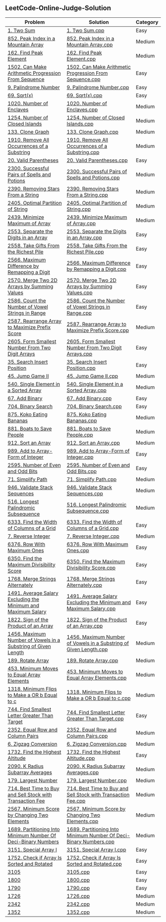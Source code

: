 ## LeetCode-Online-Judge-Solution
| Problem | Solution | Category |
| ------- | -------- | -------- |
| [1. Two Sum](https://leetcode.com/problems/two-sum/) | [1. Two Sum.cpp](https://github.com/SohagMollik/LeetCode-Online-Judge-Solution/blob/main/Solution/1.%20Two%20Sum.cpp) | Easy |
| [852. Peak Index in a Mountain Array](https://leetcode.com/problems/peak-index-in-a-mountain-array/) | [852. Peak Index in a Mountain Array.cpp](https://github.com/SohagMollik/LeetCode-Online-Judge-Solution/blob/main/Solution/Peak%20Index%20in%20a%20Mountain%20Array.cpp) | Medium |
| [162. Find Peak Element](https://leetcode.com/problems/find-peak-element/) | [162. Find Peak Element.cpp](https://github.com/SohagMollik/LeetCode-Online-Judge-Solution/blob/main/Solution/162.%20Find%20Peak%20Element.cpp) | Medium |
| [1502. Can Make Arithmetic Progression From Sequence](https://leetcode.com/problems/can-make-arithmetic-progression-from-sequence/) | [1502. Can Make Arithmetic Progression From Sequence.cpp](https://github.com/SohagMollik/LeetCode-Online-Judge-Solution/blob/main/Solution/1502.%20Can%20Make%20Arithmetic%20Progression%20From%20Sequence.cpp) | Easy |
| [9. Palindrome Number](https://leetcode.com/problems/palindrome-number/) | [9. Palindrome Number.cpp](https://github.com/SohagMollik/LeetCode-Online-Judge-Solution/blob/main/Solution/9.%20Palindrome%20Number.cpp) | Easy |
| [69. Sqrt(x)](https://leetcode.com/problems/sqrtx/) | [69. Sqrt(x).cpp](https://github.com/SohagMollik/LeetCode-Online-Judge-Solution/blob/main/Solution/69.%20Sqrt(x).cpp) | Easy |
| [1020. Number of Enclaves](https://leetcode.com/problems/number-of-enclaves/) | [1020. Number of Enclaves.cpp](https://github.com/SohagMollik/LeetCode/blob/main/Solution/1020.%20Number%20of%20Enclaves.cpp) | Medium |
| [1254. Number of Closed Islands](https://leetcode.com/problems/number-of-closed-islands/) | [1254. Number of Closed Islands.cpp](https://github.com/SohagMollik/LeetCode/blob/main/Solution/1254.%20Number%20of%20Closed%20Islands.cpp) | Medium |
| [133. Clone Graph](https://leetcode.com/problems/clone-graph/) | [133. Clone Graph.cpp](https://github.com/SohagMollik/LeetCode/blob/main/Solution/133.%20Clone%20Graph.cpp) | Medium |
| [1910. Remove All Occurrences of a Substring](https://leetcode.com/problems/remove-all-occurrences-of-a-substring/) | [1910. Remove All Occurrences of a Substring.cpp](https://github.com/SohagMollik/LeetCode/blob/main/Solution/1910.%20Remove%20All%20Occurrences%20of%20a%20Substring.cpp) | Medium |
| [20. Valid Parentheses](https://leetcode.com/problems/valid-parentheses/) | [20. Valid Parentheses.cpp](https://github.com/SohagMollik/LeetCode/blob/main/Solution/20.%20Valid%20Parentheses.cpp) | Easy |
| [2300. Successful Pairs of Spells and Potions](https://leetcode.com/problems/successful-pairs-of-spells-and-potions/) | [2300. Successful Pairs of Spells and Potions.cpp](https://github.com/SohagMollik/LeetCode/blob/main/Solution/2300.%20Successful%20Pairs%20of%20Spells%20and%20Potions.cpp) | Medium |
| [2390. Removing Stars From a String](https://leetcode.com/problems/removing-stars-from-a-string/) | [2390. Removing Stars From a String.cpp](https://github.com/SohagMollik/LeetCode/blob/main/Solution/2390.%20Removing%20Stars%20From%20a%20String.cpp) | Medium |
| [2405. Optimal Partition of String](https://leetcode.com/problems/optimal-partition-of-string/) | [2405. Optimal Partition of String.cpp](https://github.com/SohagMollik/LeetCode/blob/main/Solution/2405.%20Optimal%20Partition%20of%20String.cpp) | Medium |
| [2439. Minimize Maximum of Array](https://leetcode.com/problems/minimize-maximum-of-array/) | [2439. Minimize Maximum of Array.cpp](https://github.com/SohagMollik/LeetCode/blob/main/Solution/2439.%20Minimize%20Maximum%20of%20Array.cpp) | Medium |
| [2553. Separate the Digits in an Array](https://leetcode.com/problems/separate-the-digits-in-an-array/description/) | [2553. Separate the Digits in an Array.cpp](https://github.com/SohagMollik/LeetCode/blob/main/Solution/2553.%20Separate%20the%20Digits%20in%20an%20Array.cpp) | Easy |
| [2558. Take Gifts From the Richest Pile](https://leetcode.com/problems/take-gifts-from-the-richest-pile/) | [2558. Take Gifts From the Richest Pile.cpp](https://github.com/SohagMollik/LeetCode/blob/main/Solution/2558.%20Take%20Gifts%20From%20the%20Richest%20Pile.cpp) | Easy |
| [2566. Maximum Difference by Remapping a Digit](https://leetcode.com/problems/maximum-difference-by-remapping-a-digit/) | [2566. Maximum Difference by Remapping a Digit.cpp](https://github.com/SohagMollik/LeetCode/blob/main/Solution/2566.%20Maximum%20Difference%20by%20Remapping%20a%20Digit.cpp) | Easy |
| [2570. Merge Two 2D Arrays by Summing Values](https://leetcode.com/problems/merge-two-2d-arrays-by-summing-values/) | [2570. Merge Two 2D Arrays by Summing Values.cpp](https://github.com/SohagMollik/LeetCode/blob/main/Solution/2570.%20Merge%20Two%202D%20Arrays%20by%20Summing%20Values.cpp) | Easy |
| [2586. Count the Number of Vowel Strings in Range](https://leetcode.com/problems/count-the-number-of-vowel-strings-in-range/) | [2586. Count the Number of Vowel Strings in Range.cpp](https://github.com/SohagMollik/LeetCode/blob/main/Solution/2586.%20Count%20the%20Number%20of%20Vowel%20Strings%20in%20Range.cpp) | Easy |
| [2587. Rearrange Array to Maximize Prefix Score](https://leetcode.com/problems/rearrange-array-to-maximize-prefix-score/) | [2587. Rearrange Array to Maximize Prefix Score.cpp](https://github.com/SohagMollik/LeetCode/blob/main/Solution/2587.%20Rearrange%20Array%20to%20Maximize%20Prefix%20Score.cpp) | Medium |
| [2605. Form Smallest Number From Two Digit Arrays](https://leetcode.com/problems/form-smallest-number-from-two-digit-arrays/) | [2605. Form Smallest Number From Two Digit Arrays.cpp](https://github.com/SohagMollik/LeetCode/blob/main/Solution/2605.%20Form%20Smallest%20Number%20From%20Two%20Digit%20Arrays.cpp) | Easy |
| [35. Search Insert Position](https://leetcode.com/problems/search-insert-position/) | [35. Search Insert Position.cpp](https://github.com/SohagMollik/LeetCode/blob/main/Solution/35.%20Search%20Insert%20Position.cpp) | Easy |
| [45. Jump Game II](https://leetcode.com/problems/jump-game-ii/) | [45. Jump Game II.cpp](https://github.com/SohagMollik/LeetCode/blob/main/Solution/45.%20Jump%20Game%20II.cpp) | Medium |
| [540. Single Element in a Sorted Array](https://leetcode.com/problems/single-element-in-a-sorted-array/) | [540. Single Element in a Sorted Array.cpp](https://github.com/SohagMollik/LeetCode/blob/main/Solution/540.%20Single%20Element%20in%20a%20Sorted%20Array.cpp) | Medium |
| [67. Add Binary](https://leetcode.com/problems/add-binary/) | [67. Add Binary.cpp](https://github.com/SohagMollik/LeetCode/blob/main/Solution/67.%20Add%20Binary.cpp) | Easy |
| [704. Binary Search](https://leetcode.com/problems/binary-search/) | [704. Binary Search.cpp](https://github.com/SohagMollik/LeetCode/blob/main/Solution/704.%20Binary%20Search.cpp) | Easy |
| [875. Koko Eating Bananas](https://leetcode.com/problems/koko-eating-bananas/) | [875. Koko Eating Bananas.cpp](https://github.com/SohagMollik/LeetCode/blob/main/Solution/875.%20Koko%20Eating%20Bananas.cpp) | Medium |
| [881. Boats to Save People](https://leetcode.com/problems/boats-to-save-people/) | [881. Boats to Save People.cpp](https://github.com/SohagMollik/LeetCode/blob/main/Solution/881.%20Boats%20to%20Save%20People.cpp) | Medium |
| [912. Sort an Array](https://leetcode.com/problems/sort-an-array/) | [912. Sort an Array.cpp](https://github.com/SohagMollik/LeetCode/blob/main/Solution/912.%20Sort%20an%20Array.cpp) | Medium |
| [989. Add to Array-Form of Integer](https://leetcode.com/problems/add-to-array-form-of-integer/) | [989. Add to Array-Form of Integer.cpp](https://github.com/SohagMollik/LeetCode/blob/main/Solution/989.%20Add%20to%20Array-Form%20of%20Integer.cpp) | Easy |
| [2595. Number of Even and Odd Bits](https://leetcode.com/problems/number-of-even-and-odd-bits/) | [2595. Number of Even and Odd Bits.cpp](https://github.com/SohagMollik/LeetCode/blob/main/Solution/2595.%20Number%20of%20Even%20and%20Odd%20Bits.cpp) | Easy |
| [71. Simplify Path](https://leetcode.com/problems/simplify-path/description/) | [71. Simplify Path.cpp](https://github.com/SohagMollik/LeetCode/blob/main/Solution/71.%20Simplify%20Path.cpp) | Medium |
| [946. Validate Stack Sequences](https://leetcode.com/problems/validate-stack-sequences/description/) | [946. Validate Stack Sequences.cpp](https://github.com/SohagMollik/LeetCode/blob/main/Solution/946.%20Validate%20Stack%20Sequences.cpp) | Medium |
| [516. Longest Palindromic Subsequence](https://leetcode.com/problems/longest-palindromic-subsequence/description/) | [516. Longest Palindromic Subsequence.cpp](https://github.com/SohagMollik/LeetCode/blob/main/Solution/516.%20Longest%20Palindromic%20Subsequence.cpp) | Medium |
| [6333. Find the Width of Columns of a Grid](https://leetcode.com/contest/biweekly-contest-102/problems/find-the-width-of-columns-of-a-grid/) | [6333. Find the Width of Columns of a Grid.cpp](https://github.com/SohagMollik/LeetCode/blob/main/Solution/6333.%20Find%20the%20Width%20of%20Columns%20of%20a%20Grid.cpp) | Easy |
| [7. Reverse Integer](https://leetcode.com/problems/reverse-integer/description/) | [7. Reverse Integer.cpp](https://github.com/SohagMollik/LeetCode/blob/main/Solution/7.%20Reverse%20Integer.cpp) | Medium |
| [6376. Row With Maximum Ones](https://leetcode.com/contest/weekly-contest-341/problems/row-with-maximum-ones/) | [6376. Row With Maximum Ones.cpp](https://github.com/SohagMollik/LeetCode/blob/main/Solution/6376.%20Row%20With%20Maximum%20Ones.cpp) | Easy |
| [6350. Find the Maximum Divisibility Score](https://leetcode.com/contest/weekly-contest-341/problems/find-the-maximum-divisibility-score/) | [6350. Find the Maximum Divisibility Score.cpp](https://github.com/SohagMollik/LeetCode/blob/main/Solution/6350.%20Find%20the%20Maximum%20Divisibility%20Score.cpp) | Easy |
| [1768. Merge Strings Alternately](https://leetcode.com/problems/merge-strings-alternately/description/) | [1768. Merge Strings Alternately.cpp](https://github.com/SohagMollik/LeetCode/blob/main/Solution/1768.%20Merge%20Strings%20Alternately.cpp) | Easy |
| [1491. Average Salary Excluding the Minimum and Maximum Salary](https://leetcode.com/problems/average-salary-excluding-the-minimum-and-maximum-salary/description/) | [1491. Average Salary Excluding the Minimum and Maximum Salary.cpp](https://github.com/SohagMollik/LeetCode/blob/main/Solution/1491.%20Average%20Salary%20Excluding%20the%20Minimum%20and%20Maximum%20Salary.cpp) | Easy |
| [1822. Sign of the Product of an Array](https://leetcode.com/problems/sign-of-the-product-of-an-array/description/) | [1822. Sign of the Product of an Array.cpp](https://github.com/SohagMollik/LeetCode/blob/main/Solution/1822.%20Sign%20of%20the%20Product%20of%20an%20Array.cpp) | Easy |
| [1456. Maximum Number of Vowels in a Substring of Given Length](https://leetcode.com/problems/maximum-number-of-vowels-in-a-substring-of-given-length/description/) | [1456. Maximum Number of Vowels in a Substring of Given Length.cpp](https://github.com/SohagMollik/LeetCode/blob/main/Solution/1456.%20Maximum%20Number%20of%20Vowels%20in%20a%20Substring%20of%20Given%20Length.cpp) | Medium |
| [189. Rotate Array](https://leetcode.com/problems/rotate-array/description/) | [189. Rotate Array.cpp](https://github.com/SohagMollik/LeetCode/blob/main/Solution/189.%20Rotate%20Array.cpp) | Medium |
| [453. Minimum Moves to Equal Array Elements](https://leetcode.com/problems/minimum-moves-to-equal-array-elements/description/) | [453. Minimum Moves to Equal Array Elements.cpp](https://github.com/SohagMollik/LeetCode/blob/main/Solution/453.%20Minimum%20Moves%20to%20Equal%20Array%20Elements.cpp) | Medium |
| [1318. Minimum Flips to Make a OR b Equal to c](https://leetcode.com/problems/minimum-flips-to-make-a-or-b-equal-to-c/description/) | [1318. Minimum Flips to Make a OR b Equal to c.cpp](https://github.com/SohagMollik/LeetCode/blob/main/Solution/1318.%20Minimum%20Flips%20to%20Make%20a%20OR%20b%20Equal%20to%20c.cpp) | Medium |
| [744. Find Smallest Letter Greater Than Target](https://leetcode.com/problems/find-smallest-letter-greater-than-target/description/) | [744. Find Smallest Letter Greater Than Target.cpp](https://github.com/SohagMollik/LeetCode/blob/main/Solution/744.%20Find%20Smallest%20Letter%20Greater%20Than%20Target.cpp) | Easy |
| [2352. Equal Row and Column Pairs](https://leetcode.com/problems/equal-row-and-column-pairs/description/) | [2352. Equal Row and Column Pairs.cpp](https://github.com/SohagMollik/LeetCode/blob/main/Solution/2352.%20Equal%20Row%20and%20Column%20Pairs.cpp) | Medium |
| [6. Zigzag Conversion](https://leetcode.com/problems/zigzag-conversion/description/) | [6. Zigzag Conversion.cpp](https://github.com/SohagMollik/LeetCode/blob/main/Solution/6.%20Zigzag%20Conversion.cpp) | Medium |
| [1732. Find the Highest Altitude](https://leetcode.com/problems/find-the-highest-altitude/description/) | [1732. Find the Highest Altitude.cpp](https://github.com/SohagMollik/LeetCode/blob/main/Solution/1732.%20Find%20the%20Highest%20Altitude.cpp) | Easy |
| [2090. K Radius Subarray Averages](https://leetcode.com/problems/k-radius-subarray-averages/description/) | [2090. K Radius Subarray Averages.cpp](https://github.com/SohagMollik/LeetCode/blob/main/Solution/2090.%20K%20Radius%20Subarray%20Averages.cpp) | Medium |
| [179. Largest Number](https://leetcode.com/problems/largest-number/description/) | [179. Largest Number.cpp](https://github.com/SohagMollik/LeetCode/blob/main/Solution/179.%20Largest%20Number.cpp) | Medium |
| [714. Best Time to Buy and Sell Stock with Transaction Fee](https://leetcode.com/problems/best-time-to-buy-and-sell-stock-with-transaction-fee/description/) | [714. Best Time to Buy and Sell Stock with Transaction Fee.cpp](https://github.com/SohagMollik/LeetCode/blob/main/Solution/714.%20Best%20Time%20to%20Buy%20and%20Sell%20Stock%20with%20Transaction%20Fee.cpp) | Medium |
| [2567. Minimum Score by Changing Two Elements](https://leetcode.com/problems/minimum-score-by-changing-two-elements/description/) | [2567. Minimum Score by Changing Two Elements.cpp](https://github.com/SohagMollik/LeetCode/blob/main/Solution/2567.%20Minimum%20Score%20by%20Changing%20Two%20Elements.cpp) | Medium |
| [1689. Partitioning Into Minimum Number Of Deci-Binary Numbers](https://leetcode.com/problems/partitioning-into-minimum-number-of-deci-binary-numbers/) | [1689. Partitioning Into Minimum Number Of Deci-Binary Numbers.cpp](https://github.com/SohagMollik/LeetCode/blob/main/Solution/1689.%20Partitioning%20Into%20Minimum%20Number%20Of%20Deci-Binary%20Numbers.cpp) | Medium |
| [3151. Special Array I](https://leetcode.com/problems/special-array-i/description/?envType=daily-question&envId=2025-02-01) | [3151. Special Array I.cpp](https://github.com/SohagMollik/LeetCode/blob/main/Solution/3151.%20Special%20Array%20I.cpp) | Easy |
| [1752. Check if Array Is Sorted and Rotated](https://leetcode.com/problems/check-if-array-is-sorted-and-rotated/description/?envType=daily-question&envId=2025-02-02) | [1752. Check if Array Is Sorted and Rotated.cpp](https://github.com/SohagMollik/LeetCode/blob/main/Solution/1752.%20Check%20if%20Array%20Is%20Sorted%20and%20Rotated.cpp) | Easy |
| [3105](https://leetcode.com/problems/longest-strictly-increasing-or-strictly-decreasing-subarray/description/?envType=daily-question&envId=2025-02-03) | [3105.cpp](https://github.com/SohagMollik/LeetCode/blob/main/Solution/3105.cpp) | Easy |
| [1800](https://leetcode.com/problems/maximum-ascending-subarray-sum/?envType=daily-question&envId=2025-02-04) | [1800.cpp](https://github.com/SohagMollik/LeetCode/blob/main/Solution/1800.cpp) | Easy |
| [1790](https://leetcode.com/problems/check-if-one-string-swap-can-make-strings-equal/description/?envType=daily-question&envId=2025-02-05) | [1790.cpp](https://github.com/SohagMollik/LeetCode/blob/main/Solution/1790.cpp) | Easy |
| [1726](https://leetcode.com/problems/tuple-with-same-product/?envType=daily-question&envId=2025-02-06) |[1726.cpp](https://github.com/SohagMollik/LeetCode/blob/main/Solution/1726.cpp) | Medium |
| [2342](https://leetcode.com/problems/max-sum-of-a-pair-with-equal-sum-of-digits/?envType=daily-question&envId=2025-02-12) | [2342.cpp](https://github.com/SohagMollik/LeetCode/blob/main/Solution/2342.cpp) | Medium |
| [1352](https://leetcode.com/problems/product-of-the-last-k-numbers/description/?envType=daily-question&envId=2025-02-14) | [1352.cpp](https://github.com/SohagMollik/LeetCode/blob/main/Solution/1352.cpp) | Medium |
